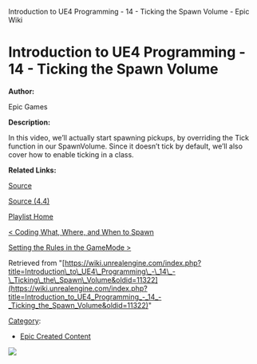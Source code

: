 Introduction to UE4 Programming - 14 - Ticking the Spawn Volume - Epic Wiki                    

Introduction to UE4 Programming - 14 - Ticking the Spawn Volume
===============================================================

  

**Author:**

Epic Games

**Description:**

In this video, we’ll actually start spawning pickups, by overriding the Tick function in our SpawnVolume. Since it doesn’t tick by default, we’ll also cover how to enable ticking in a class.

**Related Links:**

[Source](https://d26ilriwvtzlb.cloudfront.net/3/3c/Source.zip "Source.zip")

[Source (4.4)](https://d26ilriwvtzlb.cloudfront.net/8/85/Source_4_4.zip "Source 4 4.zip")

[Playlist Home](/Category:Epic_Video_Playlists "Category:Epic Video Playlists")

[< Coding What, Where, and When to Spawn](/Introduction_to_UE4_Programming_-_13_-_Coding_What,_Where,_and_When_to_Spawn "Introduction to UE4 Programming - 13 - Coding What, Where, and When to Spawn")

[Setting the Rules in the GameMode >](/Introduction_to_UE4_Programming_-_15_-_Setting_the_Rules_in_the_GameMode "Introduction to UE4 Programming - 15 - Setting the Rules in the GameMode")

Retrieved from "[https://wiki.unrealengine.com/index.php?title=Introduction\_to\_UE4\_Programming\_-\_14\_-\_Ticking\_the\_Spawn\_Volume&oldid=11322](https://wiki.unrealengine.com/index.php?title=Introduction_to_UE4_Programming_-_14_-_Ticking_the_Spawn_Volume&oldid=11322)"

[Category](/Special:Categories "Special:Categories"):

*   [Epic Created Content](/Category:Epic_Created_Content "Category:Epic Created Content")

  ![](https://tracking.unrealengine.com/track.png)